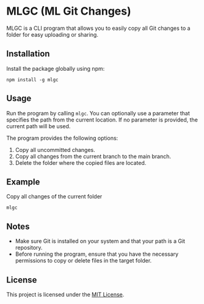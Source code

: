 # MLGC (ML Git Changes)

MLGC is a CLI program that allows you to easily copy all Git changes to a folder for easy uploading or sharing.

## Installation

Install the package globally using npm:

```shell
npm install -g mlgc
```

## Usage

Run the program by calling `mlgc`. You can optionally use a parameter that specifies the path from the current location. If no parameter is provided, the current path will be used.

The program provides the following options:

1. Copy all uncommitted changes.
2. Copy all changes from the current branch to the main branch.
3. Delete the folder where the copied files are located.

## Example

Copy all changes of the current folder

```shell
mlgc
```

## Notes

- Make sure Git is installed on your system and that your path is a Git repository.
- Before running the program, ensure that you have the necessary permissions to copy or delete files in the target folder.

## License

This project is licensed under the [MIT License](https://opensource.org/licenses/MIT).
